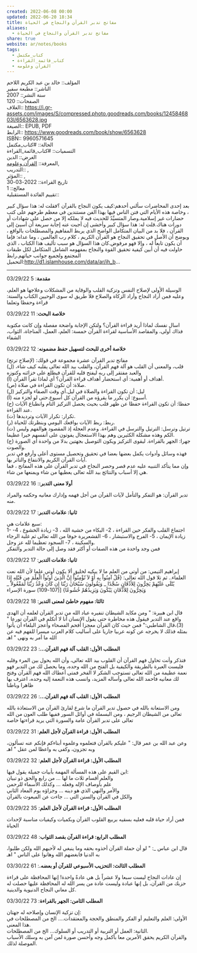 ```yaml
---  
created: 2022-06-08 00:00  
updated: 2022-06-20 18:34  
title: مفاتح تدبر القرآن والنجاح في الحياة  
aliases:  
  - مفاتح تدبر القرآن والنجاح في الحياة  
share: true  
website: ar/notes/books  
tags:  
  - كتاب_مكتمل  
  - كتاب_قائمة_القراءة  
  - القرآن وعلومه  
---  
```

  
  
  
المؤلف:: خالد بن عبد الكريم اللاحم  
الناشر:: مطبعة سفير  
سنة النشر:: 2007  
الصفحات:: 120  
الغلاف:: <https://i.gr-assets.com/images/S/compressed.photo.goodreads.com/books/1245846803l/6563628.jpg>  
الصيغة:: EPUB, PDF  
الرابط:: <https://www.goodreads.com/book/show/6563628>  
ISBN:: 9960571645  
الحالة:: #كتاب_مكتمل  
التسميات:: #كتاب_قائمة_القراءة  
الغرض:: الدين  
المعرفة:: [القرآن وعلومه](%D8%A7%D9%84%D9%82%D8%B1%D8%A2%D9%86%20%D9%88%D8%B9%D9%84%D9%88%D9%85%D9%87),  
التدريب:: ,  
المؤثر:: ,  
تاريخ القراءة:: 2022-03-30  
معالج:: 1  
تقييم الفائدة المستقبلية::  
  
بعد إحدى المحاضرات سألني أحدهم:كيف يكون النجاح بالقرآن ؟فقلت له: هذا سؤال كبير ، وخاصة هذه الأيام التي فتن الناس فيها بهذا الفن مستندين في معظم طرحهم على كتب حضارات غير إسلامية.وصار المتسيِّدُ للحديث فيه لا يملكه إلا من حصل على شهادات أو دورات هناك.قلت له: هذا سؤال كبير وأخشى إن أجبت عنه إجابة سريعة أن أسيئ إلى القرآن ، فلا بد من البيان المتكامل الواضح الذي يربط المفاهيم والمصطلحات بالواقع ، ويوضح أن الأصل في تحقيق النجاح هو القرآن الكريم ، كلام رب العالمين ، وما عداه: فإما أن يكون تابعاً له ، وإلا فهو مرفوض.كان هذا السؤال هو سبب تأليف هذا الكتاب ، الذي حاولت فيه أن أبين كيفية تحقيق القوة والنجاح بمفهومه الشامل المتكامل لكل طبقات المجتمع ولجميع جوانب حياتهم.رابط التحميل:<http://d1.islamhouse.com/data/ar/ih_b>...  
  
---  
  
03/29/22 **مقدمة**: 5  
  
الوسيلة الأولى لإصلاح النفس وتزكية القلب والوقاية من المشكلات وعلاجها هو العلم، وعليه فمن أراد النجاح وأراد الزكاة والصلاح فلا طريق له سوى الوحيين الكتاب والسنة: قراءة وحفظا وتعلما  
  
03/29/22 **خلاصة البحث**: 11  
  
اسال نفسك لماذا أريد قراءة القرآن؟ ولتكن الإجابة واضحة مفصلة وإن كانت مكتوبة فذاك أولى، والمقاصد الأساسية لقراءة القرآن خمسة: العلم، العمل، المناجاة، الثواب، الشفاء  
  
03/29/22 **خلاصة أخرى للبحث لتسهيل حفظ مضمونه**: 12  
  
مفاتح تدبر القرآن عشرة مجموعة في قولك: (لإصلاح ترتج)  
(ل) قلب، والمعنى أن القلب هو آلة فهم القرآن، والقلب بيد الله تعالى يقلبه كيف شاء، والعبد مفتقر إلى ربه ليفتح قلبه للقرآن فيطلع على خزائنه وكنوزه  
(أ) أهداف أو أهمية: أي استحضار أهداف قراءة القرآن؟ أي لماذا تقرأ القرآن.  
(ص) صلاة: أن تكون القراءة في صلاة.  
(ل) ليل: أن تكون القراءة والصلاة في ليل.أي وقت الصفاء والتركيز  
(أ) أسبوع: أن يكرر ما يقرؤه من القرآن كل أسبوع.حتى لو لجزء منه.  
(ح) حفظا: أن تكون القراءة حفظا عن ظهر قلب بحيث يحصل التركيز التام وانطباع الآيات عند القراءة.  
(ت) تكرار: تكرار الآيات وترديدها.  
(ر) ربط: ربط الآيات بواقعك اليومي وبنظرتك للحياة.  
(ت) ترتيل وترسل: الترتيل والترسل في القراءة. وعدم العجلة إذ المقصود هوالفهم وليس الكم وهذه مشكلة الكثيرين وهم بهذا الاستعجال يفوتون على أنفسهم خيرا عظيما.  
(ج) جهرا: الجهر بالقراءة. ليقوى التركيز ويكون التوصيل بجهتين بدلا من واحدة أي الصورة والصوت.  
فهذه وسائل وأدوات يكمل بعضها بعضا في تحقيق وتحصيل مستوى أعلى وأرفع في تدبر آيات القرآن الكريم والانتفاع والتأثر بها.  
وإن مما يتأكد التنبيه عليه عدم قصر وحصر النجاح في تدبر القرآن على هذه المفاتح ، فما هي إلا أسباب والنتائج بيد الله تعالى يعطيها من شاء ويمنعها من شاء.  
  
03/29/22 **أولا معنى التدبر:**: 16  
  
تدبر القرآن: هو التفكر والتأمل لآيات القرآن من أجل فهمه وإدارك معانيه وحكمه والمراد منه.  
  
03/29/22 **ثانيا: علامات التدبر**: 17  
  
سبع علامات هي:  
1- اجتماع القلب والفكر حين القراءة ، 2- البكاء من خشية الله ، 3- زيادة الخشوع ، 4- زيادة الإيمان ، 5- الفرح والاستبشار ، 6- القشعريرة خوفا من الله تعالى ثم غلبة الرجاء والسكينة ، 7- السجود تعظيما لله عز وجل.  
فمن وجد واحدة من هذه الصفات أو أكثر فقد وصل إلى حالة التدبر والتفكر  
  
03/29/22 **ثانيا: علامات التدبر**: 17  
  
إبراهيم التيمي: من أوتي من العلم ما لا يبكيه لخليق ألا يكون أوتي علما لأن الله نعت العلماء.. ثم تلا قول الله تعالى: {قُلْ آمِنُواْ بِهِ أَوْ لاَ تُؤْمِنُواْ إِنَّ الَّذِينَ أُوتُواْ الْعِلْمَ مِن قَبْلِهِ إِذَا يُتْلَى عَلَيْهِمْ يَخِرُّونَ لِلأَذْقَانِ سُجَّدًا _ وَيَقُولُونَ سُبْحَانَ رَبِّنَا إِن كَانَ وَعْدُ رَبِّنَا لَمَفْعُولاً _ وَيَخِرُّونَ لِلأَذْقَانِ يَبْكُونَ وَيَزِيدُهُمْ خُشُوعًا} [(107-109) سورة الإسراء  
  
03/29/22 **ثالثا: مفهوم خاطئ لمعنى التدبر**: 18  
  
قال ابن هبيرة: " ومن مكايد الشيطان تنفيره عباد الله من تدبر القرآن لعلمه أن الهدى واقع عند التدبر فيقول هذه مخاطرة حتى يقول الإنسان أنا لا أتكلم في القرآن تورعا " (3)،قال الشاطبي:" فمن حيث كان القرآن معجزا أفحم الفصحاء وأعجز البلغاء أن يأتوا بمثله فذلك لا يخرجه عن كونه عربيا جاريا على أساليب كلام العرب ميسرا للفهم فيه عن الله ما أمر به ونهى " اهـ  
  
03/29/22 **المطلب الأول: القلب آلة فهم القرآن...**: 23  
  
فتذكر وأنت تحاول فهم القرآن أن القلوب بيد الله تعالى، وأن الله يحول بين المرء وقلبه فليست العبرة بالطريقة والكيفية بل الفتح من الله وحده، وما يحصل لك من التدبر فهو نعمة عظيمة من الله تعالى تستوجب الشكر لا الفخر فمتى أعطاك الله فهم القرآن وفتح لك معانيه فاحمد الله تعالى وأساله المزيد، وانسب هذه النعمة إليه وحده، اعترف بها ظاهرا وباطنا  
  
03/29/22 **المطلب الأول: القلب آلة فهم القرآن...**: 26  
  
ومن الاستعانة بالله في حصول تدبر القرآن ما شرع لقارئ القرآن من الاستعاذة بالله تعالى من الشيطان الرجيم ، ومن البسملة في أوائل السور ففيها طلب العون من الله تعالى على تدبر القرآن عامة والسورة التي يريد قراءتها خاصة  
  
03/29/22 **المطلب الأول: قراءة القرآن لأجل العلم**: 31  
  
وعن عبد الله بن عمر قال: " عليكم بالقرآن فتعلموه وعلموه أبناءكم فإنكم عنه تسألون، وبه تجزون، وكفى به واعظا لمن عقل " اهـ  
  
03/29/22 **المطلب الأول: قراءة القرآن لأجل العلم**: 32  
  
ابن القيم على هذه المسألة المهمة بأبيات جميلة يقول فيها:  
والعلم أقسام ثلاث ما لها … من رابع والحق ذو تبيان  
علم بأوصاف الإله وفعله … وكذلك الأسماء للرحمن  
والأمر والنهي الذي هو دينه … وجزاؤه يوم المعاد الثاني  
والكل في القرآن والسنن التي … جاءت عن المبعوث بالقرآن  
  
03/29/22 **المطلب الأول: قراءة القرآن لأجل العلم**: 35  
  
فمن أراد حياة قلبه فعليه بسقيه بربيع القلوب القرآن وبكميات وكيفيات مناسبة لإحداث الحياة  
  
03/29/22 **المطلب الرابع: قراءة القرآن بقصد الثواب**: 48  
  
،قال ابن عباس \_: " لو أن حملة القرآن أخذوه بحقه وما ينبغي له لأحبهم الله ولكن طلبوا به الدنيا فابغضهم الله وهانوا على الناس " اهـ  
  
03/30/22 **المطلب الثالث: التحزيب الأسبوعي للقرآن أو بعضه.**: 61  
  
إن عادات النجاح ليست سبعا ولا عشراً بل هي عادةٌ واحدة! إنها المحافظة على قراءة حزبك من القرآن، بل إنها عبادة وليست عادة من يسر الله له المحافظة عليها حصلت له كل معاني النجاح الدنيوية والدينية.  
  
03/30/22 **المطلب الثامن: الجهر بالقراءة**: 73  
  
إن تزكية الإنسان وإصلاحه له جهتان:  
الأولى: العلم والتعليم أو الفكر والمنطق والحجة والمعتقدات.... الخ من المصطلحات في هذا المعنى.  
الثانية: العمل أو التربية أو التدريب أو السلوك... الخ من المصطلحات.  
والقرآن الكريم يحقق الأمرين معا بأكمل وجه وأحسن صورة لمن آمن به وسلك الأسباب الموصلة لذلك.  
